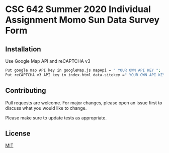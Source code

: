 # CSC 642 Summer 2020 Individual Assignment Momo Sun Data Survey Form

## Installation

Use Google Map API and reCAPTCHA v3

```bash
Put google map API key in googleMap.js mapApi = " YOUR OWN API KEY ";
Put reCAPTCHA v3 API key in index.html data-sitekey =" YOUR OWN API KEY"
```

## Contributing

Pull requests are welcome. For major changes, please open an issue first to discuss what you would like to change.

Please make sure to update tests as appropriate.

## License

[MIT](https://choosealicense.com/licenses/mit/)
